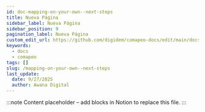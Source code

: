 ```yaml
---
id: doc-mapping-on-your-own--next-steps
title: Nueva Página
sidebar_label: Nueva Página
sidebar_position: 9
pagination_label: Nueva Página
custom_edit_url: https://github.com/digidem/comapeo-docs/edit/main/docs/installing--uninstalling-comapeo/mapping-on-your-own--next-steps.md
keywords:
  - docs
  - comapeo
tags: []
slug: /mapping-on-your-own--next-steps
last_update:
  date: 9/27/2025
  author: Awana Digital
---
```


<!-- Placeholder content generated automatically because the Notion page is missing a Website Block. -->

:::note
Content placeholder – add blocks in Notion to replace this file.
:::
